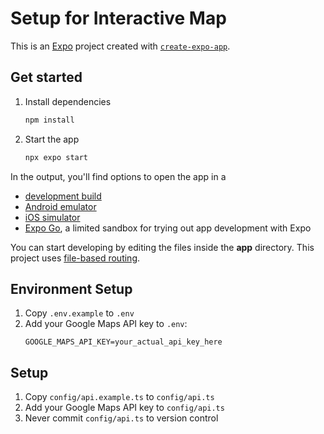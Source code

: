 # Setup for Interactive Map 

This is an [Expo](https://expo.dev) project created with [`create-expo-app`](https://www.npmjs.com/package/create-expo-app).

## Get started

1. Install dependencies

   ```bash
   npm install
   ```

2. Start the app

   ```bash
   npx expo start
   ```

In the output, you'll find options to open the app in a

- [development build](https://docs.expo.dev/develop/development-builds/introduction/)
- [Android emulator](https://docs.expo.dev/workflow/android-studio-emulator/)
- [iOS simulator](https://docs.expo.dev/workflow/ios-simulator/)
- [Expo Go](https://expo.dev/go), a limited sandbox for trying out app development with Expo

You can start developing by editing the files inside the **app** directory. This project uses [file-based routing](https://docs.expo.dev/router/introduction).

## Environment Setup

1. Copy `.env.example` to `.env`
2. Add your Google Maps API key to `.env`:
   ```
   GOOGLE_MAPS_API_KEY=your_actual_api_key_here
   ```

## Setup
1. Copy `config/api.example.ts` to `config/api.ts`
2. Add your Google Maps API key to `config/api.ts`
3. Never commit `config/api.ts` to version control
